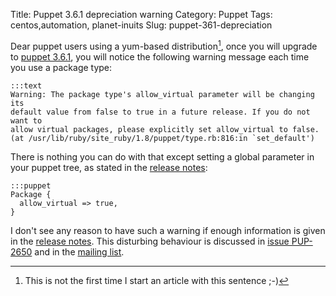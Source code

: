 Title: Puppet 3.6.1 depreciation warning
Category: Puppet
Tags: centos,automation, planet-inuits
Slug: puppet-361-depreciation

Dear puppet users using a yum-based distribution[^1], once you will upgrade to [puppet 3.6.1](http://docs.puppetlabs.com/puppet/3.6/reference/release_notes.html),
you will notice the following warning message each time you use a package type:

    :::text
    Warning: The package type's allow_virtual parameter will be changing its
    default value from false to true in a future release. If you do not want to
    allow virtual packages, please explicitly set allow_virtual to false.
    (at /usr/lib/ruby/site_ruby/1.8/puppet/type.rb:816:in `set_default')

There is nothing you can do with that except setting a global parameter in your puppet tree,
as stated in the [release notes](http://docs.puppetlabs.com/puppet/3.6/reference/release_notes.html#changes-to-rpm-behavior-with-virtual-packages):

    :::puppet
    Package {
      allow_virtual => true,
    }

I don't see any reason to have such a warning if enough information is given in the
[release notes](http://docs.puppetlabs.com/puppet/3.6/reference/release_notes.html#changes-to-rpm-behavior-with-virtual-packages). This disturbing behaviour is discussed in [issue PUP-2650](https://tickets.puppetlabs.com/browse/PUP-2650) and in the [mailing list](https://groups.google.com/d/msg/puppet-users/QadW3Px9GEU/tmNNgBG1uPQJ).

[^1]: This is not the first time I start an article with this sentence ;-)
